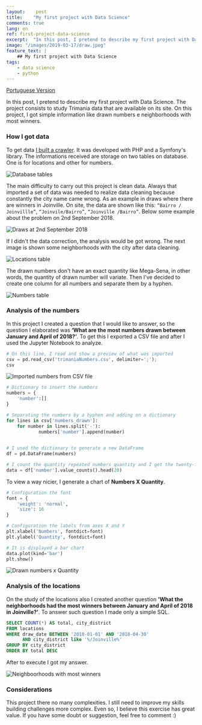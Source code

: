 ```yaml
---
layout:    post
title:    "My first project with Data Science"
comments: true
lang: en
ref: first-project-data-science
excerpt:  "In this post, I pretend to describe my first project with Data Science. The project consists to study Trimania data that are available on its site. On this project, I got simple information like drawn numbers e neighborhoods with most winners"
image: "/images/2019-03-17/draw.jpeg"
feature_text: |
    ## My first project with Data Science
tags:
    - data science
    - python
---
```


[Portuguese Version]({{site.baseurl}}/2019/03/17/primeiro-projeto-ciencia-de-dados)

In this post, I pretend to describe my first project with Data Science. The project consists to study Trimania data that are available on its site. On this project, I got simple information like drawn numbers e neighborhoods with most winners.

### How I got data

To get data [I built a crawler](https://github.com/fndomariano/trimania-crawler). It was developed with PHP and a Symfony's library. The informations received are storage on two tables on database. One is for locations and other for numbers. 

![Database tables]({{site.baseurl}}/images/2019-03-17/tables.png)

The main difficulty to carry out this project is clean data. Always that imported a set of data was needed to realize data cleaning because constantly the city name came wrong. As an example in draws where there are winners in Joinville. On site, the data are shown like this: ```“Bairro / Joinvillle”```, ```“Joinvile/Bairro”```, ```“Joinville /Bairro”```. Below some example about the problem on 2nd September 2018.

![Draws at 2nd September 2018]({{site.baseurl}}/images/2019-03-17/result_draw.png)

If I didn't the data correction, the analysis would be got wrong. The next image is shown some neighborhoods with the city after data cleaning.

![Locations table]({{site.baseurl}}/images/2019-03-17/location_table.png)

The drawn numbers don't have an exact quantity like Mega-Sena, in other words, the quantity of drawn number will variate. Then I've decided to create one column for all numbers and separate them by a hyphen.

![Numbers table]({{site.baseurl}}/images/2019-03-17/numbers_table.png)

### Analysis of the numbers

In this project I created a question that I would like to answer, so the question I elaborated was **‘What are the most numbers drawn between January and April of 2018?’**. To get this I exported a CSV file and after I used the Jupyter Notebook to analyze.

```python
# On this line, I read and show a preview of what was imported
csv = pd.read_csv('trimaniaNumbers.csv', delimiter=';');
csv
```

![Imported numbers from CSV file]({{site.baseurl}}/images/2019-03-17/numbers_preview.png)

```python
# Dictionary to insert the numbers
numbers = {
    'number':[]
}

# Separating the numbers by a hyphen and adding on a dictionary
for lines in csv['numbers_drawn']:    
    for number in lines.split('-'):
            numbers['number'].append(number)
        

# I used the dictionary to generate a new DataFrame
df = pd.DataFrame(numbers)

# I count the quantity repeated numbers quantity and I get the twenty-first
data = df['number'].value_counts().head(20)
```

To view a way nicier, I generate a chart of **Numbers X Quantity**.

```python
# Configuration the font
font = {
    'weight': 'normal',
    'size': 16
}

# Configuration the labels from axes X and Y
plt.xlabel('Numbers', fontdict=font)
plt.ylabel('Quantity', fontdict=font)

# It is displayed a bar chart
data.plot(kind='bar')
plt.show()
```

![Drawn numbers x Quantity]({{site.baseurl}}/images/2019-03-17/chart_numbers.png)

### Analysis of the locations

On the study of the locations also I created another question **'What the neighborhoods had the most winners between January and April of 2018 in Joinville?'**. To answer such question I made only a simple SQL.

```SQL
SELECT COUNT(*) AS total, city_district
FROM locations
WHERE draw_date BETWEEN '2018-01-01' AND '2018-04-30'
      AND city_district like '%/Joinville%'
GROUP BY city_district
ORDER BY total DESC
```
After to execute I got my answer.

![Neighboorhoods with most winners]({{site.baseurl}}/images/2019-03-17/sql_result.png)

### Considerations

This project there no many complexities. I still need to improve my skills building challenges more complex. Even so, I believe this exercise has great value. If you have some doubt or suggestion, feel free to comment :)